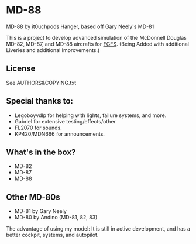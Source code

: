 # MD-88
MD-88 by it0uchpods Hanger, based off Gary Neely's MD-81

This is a project to develop advanced simulation of the McDonnell Douglas MD-82, MD-87, and MD-88 aircrafts for [FGFS](http://www.flightgear.org/).
(Being Added with additional Liveries and additional Improvements.)

## License

See AUTHORS&COPYING.txt

## Special thanks to:
* Legoboyvdlp for helping with lights, failure systems, and more.
* Gabriel for extensive testing/effects/other
* FL2070 for sounds.
* KP420/MDN666 for announcements.

## What's in the box?
* MD-82
* MD-87
* MD-88

## Other MD-80s
* MD-81 by Gary Neely
* MD-80 by Andino (MD-81, 82, 83)

The advantage of using my model: It is still in active development, and has a better cockpit, systems, and autopilot.
